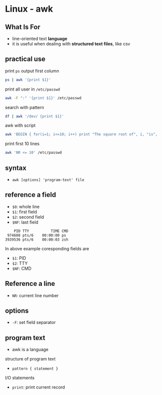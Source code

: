 # Linux - awk

## What Is For

- line-oriented text **language**
- it is useful when dealing with **structured text files**, like csv

## practical use

print `ps` output first column

```sh
ps | awk '{print $1}'
```

print all user in `/etc/passwd`

```sh
awk -F ":" '{print $1}' /etc/passwd
```

search with pattern

```sh
df | awk '/dev/ {print $1}'
```

awk with script

```sh
awk 'BEGIN { for(i=1; i<=10; i++) print "The square root of", i, "is", i*i }'
```

print first 10 lines

```sh
awk 'NR <= 10' /etc/passwd
```

## syntax

- `awk [options] 'program-text' file`

## reference a field

- `$0`: whole line
- `$1`: first field
- `$2`: second field
- `$NF`: last field

```
    PID TTY          TIME CMD
 974608 pts/6    00:00:00 ps
3939536 pts/6    00:00:03 zsh
```

In above example coresponding fields are

- `$1`: PID
- `$2`: TTY
- `$NF`: CMD

## Reference a line

- `NR`: current line number

## options

- `-F`: set field separator

## program text

- awk is a language

structure of program text

- `pattern { statement }`

I/O statements

- `print`: print current record
